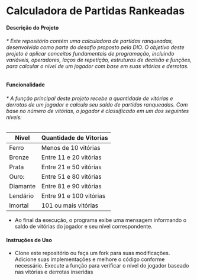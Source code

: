 # Calculadora de Partidas Rankeadas 

#### Descrição do Projeto 
######  * Este repositório contém uma calculadora de partidas ranqueadas, desenvolvida como parte do desafio proposto pela DIO. O objetivo deste projeto é aplicar conceitos fundamentais de programação, incluindo variáveis, operadores, laços de repetição, estruturas de decisão e funções, para calcular o nível de um jogador com base em suas vitórias e derrotas. <h6>

#### Funcionalidade 
###### *  A função principal deste projeto recebe a quantidade de vitórias e derrotas de um jogador e calcula seu saldo de partidas ranqueadas. Com base no número de vitórias, o jogador é classificado em um dos seguintes níveis:

Nivel    |  Quantidade de Vitorias
--------- | ---------
 Ferro   | Menos de 10 vitórias
 Bronze  | Entre 11 e 20 vitórias
 Prata   | Entre 21 e 50 vitórias
 Ouro:   | Entre 51 e 80 vitórias
 Diamante| Entre 81 e 90 vitórias
 Lendário| Entre 91 e 100 vitórias
 Imortal | 101 ou mais vitórias

* Ao final da execução, o programa exibe uma mensagem informando o saldo de vitórias do jogador e seu nível correspondente.

#### Instruções de Uso
* Clone este repositório ou faça um fork para suas modificações.
Adicione suas implementações e melhore o código conforme necessário.
Execute a função para verificar o nível do jogador baseado nas vitórias e derrotas inseridas



